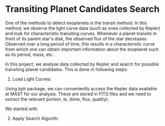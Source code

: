 Transiting Planet Candidates Search
===============

One of the methods to detect exoplanets is the transit method. In this method, we observe the light curve data (such as ones collected by Kepler) and look for characteristic transiting curves. Whenever a planet transits in front of its parent star's disk, the observed flux of the star decreases. Observed over a long period of time, this results in a characteristic curve from which one can obtain important information about the exoplanet such as its period, mass, etc.

In this project, we analyse data collected by Kepler and search for possible transiting planet candidates. This is done in following steps:


1. Load Light Curves:
   
Using kplr package, we can conveniently access the Kepler data available at MAST for our analysis. These are stored in FITS files and we need to extract the relevant portion, ie, (time, flux, quality).

We started with


2. Apply Search Algorith:

